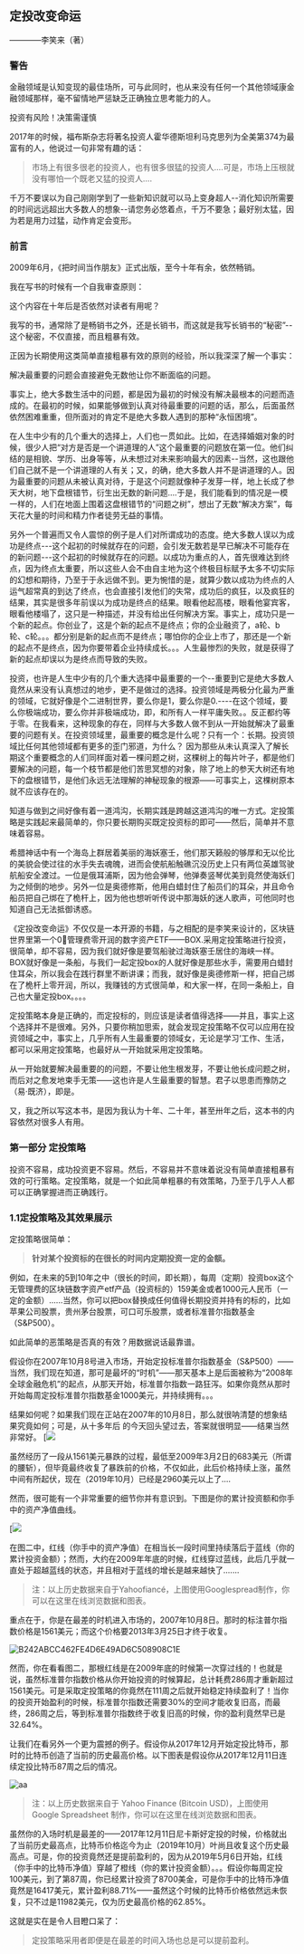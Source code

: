 ## 定投改变命运

————李笑来（著）

### 警告

金融领域是认知变现的最佳场所，可与此同时，也从来没有任何一个其他领域康金融领域那样，毫不留情地严惩缺乏正确独立思考能力的人。

投资有风险！决策需谨慎

2017年的时候，福布斯杂志将著名投资人霍华德斯坦利马克思列为全美第374为最富有的人，他说过一句非常有趣的话：

> 市场上有很多很老的投资人，也有很多很猛的投资人....可是，市场上压根就没有哪怕一个既老又猛的投资人....

千万不要误以为自己刚刚学到了一些新知识就可以马上变身超人--消化知识所需要的时间远远超出大多数人的想象--请您务必悠着点，千万不要急；最好别太猛，因为若是用力过猛，动作肯定会变形。



### 前言

2009年6月，《把时间当作朋友》正式出版，至今十年有余，依然畅销。

我在写书的时候有一个自我审查原则：

这个内容在十年后是否依然对读者有用呢？

我写的书，通常除了是畅销书之外，还是长销书，而这就是我写长销书的“秘密”--这个秘密，不仅直接，而且粗暴有效。

正因为长期使用这类简单直接粗暴有效的原则的经验，所以我深深了解一个事实：

解决最重要的问题会直接避免无数他让你不断面临的问题。

事实上，绝大多数生活中的问题，都是因为最初的时候没有解决最根本的问题而造成的。在最初的时候，如果能够做到认真对待最重要的问题的话，那么，后面虽然依然困难重重，但所面对的肯定不是绝大多数人遇到的那种“永恒困境”。

在人生中少有的几个重大的选择上，人们也一贯如此。比如，在选择婚姻对象的时候，很少人把“对方是否是一个讲道理的人”这个最重要的问题放在第一位。他们纠结的是相貌、学历、出身等等，从未想过对未来影响最大的因素--当然，这也跟他们自己就不是一个讲道理的人有关；又，的确，绝大多数人并不是讲道理的人。因为最重要的问题从未被认真对待，于是这个问题就像种子发芽一样，地上长成了参天大树，地下盘根错节，衍生出无数的新问题....于是，我们能看到的情况是一模一样的，人们在地面上围着这盘根错节的“问题之树”，想出了无数“解决方案”，每天花大量的时间和精力作者徒劳无益的事情。

另外一个普遍而又令人震惊的例子是人们对所谓成功的态度。绝大多数人误以为成功是终点---这个起初的时候就存在的问题，会引发无数若是早已解决不可能存在的新问题---这个起初的时候就存在的问题。以成功为重点的人，首先很难达到终点，因为终点太重要，所以这些人会不由自主地为这个终极目标赋予太多不切实际的幻想和期待，乃至于于永远做不到。更为惋惜的是，就算少数以成功为终点的人运气超常真的到达了终点，也会直接引发他们的失常，成功后的疯狂，以及疯狂的结果，其实是很多年前误以为成功是终点的结果。眼看他起高楼，眼看他宴宾客，眼看他楼塌了，这只是一种描述，并没有给出任何解决方案。事实上，成功只是一个新的起点。你创业了，这是个新的起点不是终点；你的企业融资了，a轮、b轮、c轮。。。都分别是新的起点而不是终点；哪怕你的企业上市了，那还是一个新的起点不是终点，因为你要带着企业持续成长。。。人生最惨烈的失败，就是获得了新的起点却误以为是终点而导致的失败。

投资，也许是人生中少有的几个重大选择中最重要的一个--重要到它是绝大多数人竟然从来没有认真想过的地步，更不是做过的选择。投资领域是两极分化最为严重的领域，它就好像是个二进制世界，要么你是1，要么你是0.----在这个领域，要么你极端成功，要么你并非极端成功，即，和所有人一样平庸失败。。反正都约等于零。在我看来，这种现象的存在，同样与大多数人做不到从一开始就解决了最重要的问题有关。在投资领域里，最重要的概念是什么呢？只有一个：长期。投资领域比任何其他领域都有更多的歪门邪道，为什么？
因为那些从未认真深入了解长期这个重要概念的人们同样面对着一棵问题之树，这棵树上的每片叶子，都是他们要解决的问题，每一个枝节都是他们苦思冥想的对象，除了地上的参天大树还有地下的盘根错节，是他们永远无法理解的神秘现象的根源——可事实上，这棵树原本就不应该存在的。

知道与做到之间好像有着一道鸿沟，长期实践是跨越这道鸿沟的唯一方式。定投策略是实践起来最简单的，你只要长期购买既定投资标的即可——然后，简单并不意味着容易。

希腊神话中有一个海岛上群居着美丽的海妖塞壬，他们那天籁般的够厚和无以伦比的美貌会使过往的水手失去魂魄，进而会使航船触礁沉没历史上只有两位英雄驾驶航船安全渡过。一位是俄耳浦斯，因为他会弹琴，他弹奏竖琴优美到竟然使海妖们为之倾倒的地步。另外一位是奥德修斯，他用白蜡封住了船员们的耳朵，并且命令船员把自己绑在了桅杆上，因为他也想听听传说中那海妖的迷人歌声，可他同时也知道自己无法抵御诱惑。

《定投改变命运》不仅仅是一本开源的书籍，与之相配的是李笑来设计的，区块链世界里第一个0⃣️管理费零开润的数字资产ETF——BOX.采用定投策略进行投资，很简单，却不容易，因为我们就好像是要驾船驶过海妖塞壬居住的海峡一样。BOX就好像是一条船，与我们一起定投box的人就好像是那些水手，需要用白蜡封住耳朵，所以我会在践行群里不断讲课；而我，就好像是奥德修斯一样，把自己绑在了桅杆上零开润，所以，我赚钱的方式很简单，和大家一样，在同一条船上，自己也大量定投box。。。。

定投策略本身是正确的，而定投标的，则应该是读者值得选择——并且，事实上这个选择并不是很难。另外，只要你稍加思索，就会发现定投策略不仅可以应用在投资领域之中，事实上，几乎所有人生最重要的领域女，无论是学习‘工作、生活，都可以采用定投策略，也最好从一开始就采用定投策略。

从一开始就要解决最重要的的问题，不要让他生根发芽，不要让他长成问题之树，而后对之愈发地束手无策——这也许是人生最重要的智慧。君子以思患而豫防之（易·既济），即是。

又，我之所以写这本书，是因为我认为十年、二十年，甚至卅年之后，这本书的内容依然对很多人有用。



### 第一部分 定投策略

投资不容易，成功投资更不容易。然后，不容易并不意味着说没有简单直接粗暴有效的可行策略。定投策略，就是一个如此简单粗暴的有效策略，乃至于几乎人人都可以正确掌握进而正确践行。

### 1.1定投策略及其效果展示

定投策略很简单：

> **针对某个投资标的在很长的时间内定期投资一定的金额。**

例如，在未来的5到10年之中（很长的时间，即长期），每周（定期）投资box这个无管理费的区块链数字资产etf产品（投资标的）159美金或者1000元人民币（一定的金额）......当然，你可以把box替换成任何值得长期投资并持有的标的，比如苹果公司股票，贵州茅台股票，可口可乐股票，或者标准普尔指数基金（S&P500）。

如此简单的恶策略是否真的有效？用数据说话最靠谱。

假设你在2007年10月8号进入市场，开始定投标准普尔指数基金（S&P500）——当然，我们现在知道，那可是最坏的“时机”——那天基本上是后面被称为“2008年全球金融危机”的起点，从那天开始，标准普尔指数一路狂泻。如果你竟然从那时开始每周定投标准普尔指数基金1000美元，并持续拥有。。。

结果如何呢？如果我们现在正站在2007年的10月8日，那么就很呐清楚的想象结果究竟如何；可是，从十多年后 的今天回头望过去，答案就很明显——结果当然非常好。
[![](https://github.com/hongxiaojun/hongxiaojun.github.io/blob/master/img/pic1.png)

虽然经历了一段从1561美元暴跌的过程，最低至2009年3月2日的683美元（所谓的腰斩），但毕竟最终收复了暴跌前的价格，不仅如此，此后价格持续上涨，虽然中间有所起伏，现在（2019年10月）已经是2960美元以上了....

然而，很可能有一个非常重要的细节你并有意识到。下图是你的累计投资额和你手中的资产净值曲线。

[![](https://github.com/hongxiaojun/hongxiaojun.github.io/blob/master/img/pic2.png)


在图二中，红线（你手中的资产净值）在相当长一段时间里持续落后于蓝线（你的累计投资金额）；然而，大约在2009年年底的时候，红线穿过蓝线，此后几乎就一直处于超越蓝线的状态，并且相对于蓝线的增长是越来越快了.......

> 注：以上历史数据来自于Yahoofiancé，上图使用Googlespread制作，你可以在这里在线浏览数据和图表。

重点在于，你是在最差的时机进入市场的，2007年10月8日。那时的标注普尔指数价格是1561美元；而这个价格要2013年3月25日才终于收复。

![B242ABCC462FE4D6E49AD6C508908C1E](https://github.com/hongxiaojun/hongxiaojun.github.io/blob/master/img/pic3.png)

然而，你在看看图二，那根红线是在2009年底的时候第一次穿过线的！也就是说，虽然标准普尔指数价格从你开始投资的时候算起，总计耗费286周才重新超过1561美元。可是采取定投策略的你竟然在111周之后就开始稳定持续盈利了！当你的投资开始盈利的时候，标准普尔指数还需要30%的空间才能收复旧高，而最终，286周之后，等到标准普尔指数终于收复旧高的时候，你的盈利竟然早已是32.64%。

让我们在看另外一个更为震撼的例子。假设你从2017年12月开始定投比特币，那时的比特币创造了当前的历史最高价格。以下图表是假设你从2017年12月11日连续定投比特币87周之后的情况。

![aa](https://github.com/hongxiaojun/hongxiaojun.github.io/blob/master/img/btcreturn.png)

> 注：以上历史数据来自于 Yahoo Finance (Bitcoin USD)，上图使用 Google Spreadsheet 制作，你可以在这里在线浏览数据和图表。

虽然你的入场时机是最差的——2017年12月11日尼卡斯好定投的时候，价格就出了当前历史最高点，比特币价格迄今为止（2019年10月）叶尚且收复这个历史最高点。可是，你的投资竟然还是提前盈利的，因为从2019年5月6日开始，红线（你手中的比特币净值）穿越了橙线（你的累计投资金额）。。。假设你每周定投100美元，到了第87周，你已经累计投资了8700美金，可是你手中的比特币净值竟然是16417美元，累计盈利88.71%——虽然这个时候的比特币价格依然远未恢复，只不过是11982美元，仅为历史最高价格的62.85%。

这就是实在是令人目瞪口呆了：

> 定投策略采用者即便是在最差的时间入场也总是可以提前盈利。


